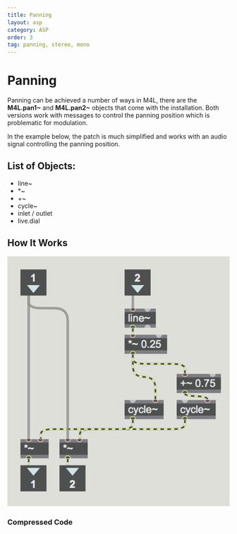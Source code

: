 ```yaml
---
title: Panning
layout: asp
category: ASP
order: 3
tag: panning, stereo, mono
---
```



# Panning

Panning can be achieved a number of ways in M4L, there are the **M4L.pan1~** and **M4L.pan2~** objects that come with the installation. Both versions work with messages to control the panning position which is problematic for modulation.

In the example below, the patch is much simplified and works with an audio signal controlling the panning position.

## List of Objects:
* line~
* *~
* +~
* cycle~
* inlet / outlet
* live.dial

## How It Works

![MonoPan](/assets/img/panMono.png "CAProTools ION")



### Compressed Code
